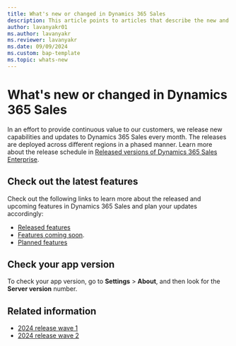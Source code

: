 ```yaml
---
title: What's new or changed in Dynamics 365 Sales
description: This article points to articles that describe the new and changed features in each release of Dynamics 365 Sales.
author: lavanyakr01
ms.author: lavanyakr
ms.reviewer: lavanyakr
ms.date: 09/09/2024
ms.custom: bap-template 
ms.topic: whats-new 
---
```


# What's new or changed in Dynamics 365 Sales

In an effort to provide continuous value to our customers, we release new capabilities and updates to Dynamics 365 Sales every month. The releases are deployed across different regions in a phased manner. Learn more about the release schedule in [Released versions of Dynamics 365 Sales Enterprise](/dynamics365/released-versions/dynamics365sales#latest-version-availability).

## Check out the latest features

Check out the following links to learn more about the released and upcoming features in Dynamics 365 Sales and plan your updates accordingly:

- [Released features](https://releaseplans.microsoft.com/en-US/?app=Sales&group=date&status=new)
- [Features coming soon](https://releaseplans.microsoft.com/en-US/?app=Sales&group=date&status=coming-soon).
- [Planned features](https://releaseplans.microsoft.com/en-US/?app=Sales&group=date&status=planned)


## Check your app version

To check your app version, go to **Settings** > **About**, and then look for the **Server version** number.

## Related information

- [2024 release wave 1](/dynamics365/release-plan/2024wave1/sales/dynamics365-sales/planned-features)  
- [2024 release wave 2](/dynamics365/release-plan/2024wave2/sales/dynamics365-sales/planned-features)

